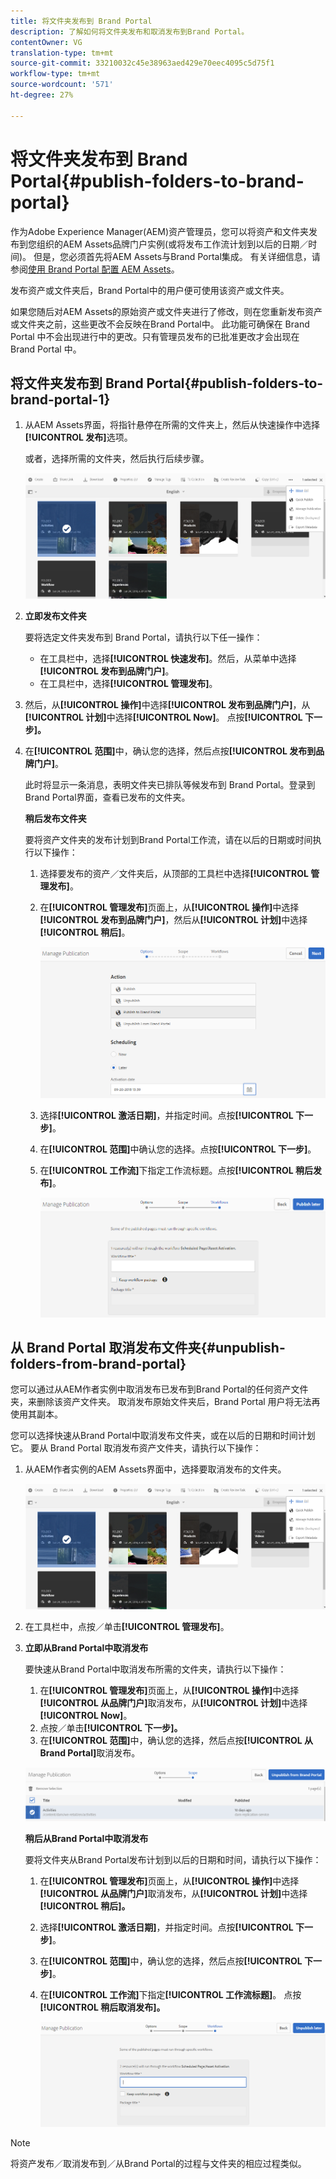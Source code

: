 ```yaml
---
title: 将文件夹发布到 Brand Portal
description: 了解如何将文件夹发布和取消发布到Brand Portal。
contentOwner: VG
translation-type: tm+mt
source-git-commit: 33210032c45e38963aed429e70eec4095c5d75f1
workflow-type: tm+mt
source-wordcount: '571'
ht-degree: 27%

---
```



# 将文件夹发布到 Brand Portal{#publish-folders-to-brand-portal}

作为Adobe Experience Manager(AEM)资产管理员，您可以将资产和文件夹发布到您组织的AEM Assets品牌门户实例(或将发布工作流计划到以后的日期／时间)。 但是，您必须首先将AEM Assets与Brand Portal集成。 有关详细信息，请参阅[使用 Brand Portal 配置 AEM Assets](configure-aem-assets-with-brand-portal.md)。

发布资产或文件夹后，Brand Portal中的用户便可使用该资产或文件夹。

如果您随后对AEM Assets的原始资产或文件夹进行了修改，则在您重新发布资产或文件夹之前，这些更改不会反映在Brand Portal中。 此功能可确保在 Brand Portal 中不会出现进行中的更改。只有管理员发布的已批准更改才会出现在 Brand Portal 中。

## 将文件夹发布到 Brand Portal{#publish-folders-to-brand-portal-1}

1. 从AEM Assets界面，将指针悬停在所需的文件夹上，然后从快速操作中选择&#x200B;**[!UICONTROL 发布]**&#x200B;选项。

   或者，选择所需的文件夹，然后执行后续步骤。

   ![publish2bp](assets/publish2bp.png)

2. **立即发布文件夹**

   要将选定文件夹发布到 Brand Portal，请执行以下任一操作：

   * 在工具栏中，选择&#x200B;**[!UICONTROL 快速发布]**。然后，从菜单中选择&#x200B;**[!UICONTROL 发布到品牌门户]**。
   * 在工具栏中，选择&#x200B;**[!UICONTROL 管理发布]**。

3. 然后，从&#x200B;**[!UICONTROL 操作]**&#x200B;中选择&#x200B;**[!UICONTROL 发布到品牌门户]**，从&#x200B;**[!UICONTROL 计划]**&#x200B;中选择&#x200B;**[!UICONTROL Now]**。 点按&#x200B;**[!UICONTROL 下一步]。**
4. 在&#x200B;**[!UICONTROL 范围]**&#x200B;中，确认您的选择，然后点按&#x200B;**[!UICONTROL 发布到品牌门户]**。

   此时将显示一条消息，表明文件夹已排队等候发布到 Brand Portal。登录到Brand Portal界面，查看已发布的文件夹。

   **稍后发布文件夹**

   要将资产文件夹的发布计划到Brand Portal工作流，请在以后的日期或时间执行以下操作：

   1. 选择要发布的资产／文件夹后，从顶部的工具栏中选择&#x200B;**[!UICONTROL 管理发布]**。
   2. 在&#x200B;**[!UICONTROL 管理发布]**&#x200B;页面上，从&#x200B;**[!UICONTROL 操作]**&#x200B;中选择&#x200B;**[!UICONTROL 发布到品牌门户]**，然后从&#x200B;**[!UICONTROL 计划]**&#x200B;中选择&#x200B;**[!UICONTROL 稍后]**。

      ![publishlaterbp](assets/publishlaterbp.png)

   3. 选择&#x200B;**[!UICONTROL 激活日期]**，并指定时间。点按&#x200B;**[!UICONTROL 下一步]**。
   4. 在&#x200B;**[!UICONTROL 范围]**&#x200B;中确认您的选择。点按&#x200B;**[!UICONTROL 下一步]**。
   5. 在&#x200B;**[!UICONTROL 工作流]**&#x200B;下指定工作流标题。点按&#x200B;**[!UICONTROL 稍后发布]**。

      ![manageschedulepub](assets/manageschedulepub.png)

## 从 Brand Portal 取消发布文件夹{#unpublish-folders-from-brand-portal}

您可以通过从AEM作者实例中取消发布已发布到Brand Portal的任何资产文件夹，来删除该资产文件夹。 取消发布原始文件夹后，Brand Portal 用户将无法再使用其副本。

您可以选择快速从Brand Portal中取消发布文件夹，或在以后的日期和时间计划它。 要从 Brand Portal 取消发布资产文件夹，请执行以下操作：

1. 从AEM作者实例的AEM Assets界面中，选择要取消发布的文件夹。

   ![publish2bp-1](assets/publish2bp-1.png)

2. 在工具栏中，点按／单击&#x200B;**[!UICONTROL 管理发布]**。

3. **立即从Brand Portal中取消发布**

   要快速从Brand Portal中取消发布所需的文件夹，请执行以下操作：

   1. 在&#x200B;**[!UICONTROL 管理发布]**&#x200B;页面上，从&#x200B;**[!UICONTROL 操作]**&#x200B;中选择&#x200B;**[!UICONTROL 从品牌门户]**&#x200B;取消发布，从&#x200B;**[!UICONTROL 计划]**&#x200B;中选择&#x200B;**[!UICONTROL Now]**。
   2. 点按／单击&#x200B;**[!UICONTROL 下一步]。**
   3. 在&#x200B;**[!UICONTROL 范围]**&#x200B;中，确认您的选择，然后点按&#x200B;**[!UICONTROL 从Brand Portal]**&#x200B;取消发布。

   ![confirm-unpublish](assets/confirm-unpublish.png)

   **稍后从Brand Portal中取消发布**

   要将文件夹从Brand Portal发布计划到以后的日期和时间，请执行以下操作：

   1. 在&#x200B;**[!UICONTROL 管理发布]**&#x200B;页面上，从&#x200B;**[!UICONTROL 操作]**&#x200B;中选择&#x200B;**[!UICONTROL 从品牌门户]**&#x200B;取消发布，从&#x200B;**[!UICONTROL 计划]**&#x200B;中选择&#x200B;**[!UICONTROL 稍后]。**
   2. 选择&#x200B;**[!UICONTROL 激活日期]**，并指定时间。点按&#x200B;**[!UICONTROL 下一步]**。
   3. 在&#x200B;**[!UICONTROL 范围]**&#x200B;中，确认您的选择，然后点按&#x200B;**[!UICONTROL 下一步]**。
   4. 在&#x200B;**[!UICONTROL 工作流]**&#x200B;下指定&#x200B;**[!UICONTROL 工作流标题]**。 点按&#x200B;**[!UICONTROL 稍后取消发布]。**

      ![unpublishworkflows](assets/unpublishworkflows.png)


>[!NOTE]
>
>将资产发布／取消发布到／从Brand Portal的过程与文件夹的相应过程类似。
